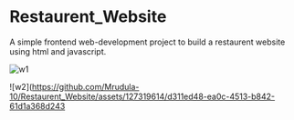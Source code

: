 # Restaurent_Website
A simple frontend web-development project to build a restaurent website using html and javascript.

![w1](https://github.com/Mrudula-10/Restaurent_Website/assets/127319614/be222e4b-7197-4672-83ab-1eb33b37af35)

![w2](https://github.com/Mrudula-10/Restaurent_Website/assets/127319614/d311ed48-ea0c-4513-b842-61d1a368d243
